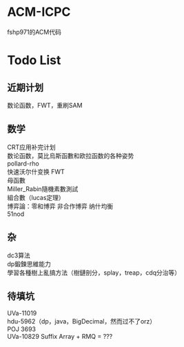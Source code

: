 # ACM-ICPC
fshp971的ACM代码<br>

# Todo List

## 近期计划
数论函数，FWT，重刷SAM<br>

## 数学
CRT应用补完计划<br>
数论函数，莫比烏斯函數和欧拉函数的各种姿势<br>
pollard-rho<br>
快速沃尔什变换 FWT<br>
母函數<br>
Miller_Rabin隨機素數測試<br>
組合數（lucas定理）<br>
博弈論：零和博弈 非合作博弈 纳什均衡<br>
51nod<br>

## 杂
dc3算法<br>
dp鍛鍊思維能力<br>
學習各種樹上亂搞方法（樹鏈剖分，splay，treap，cdq分治等）<br>

## 待填坑
UVa-11019<br>
hdu-5962（dp，java，BigDecimal，然而过不了orz）<br>
POJ 3693<br>
UVa-10829 Suffix Array + RMQ = ???<br>
